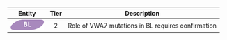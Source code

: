 |Entity|Tier|Description              |
|:----:|:----:|------------------------------|
|![BL](images/icons/BL_tier2.png) | 2 | Role of VWA7 mutations in BL requires confirmation|
